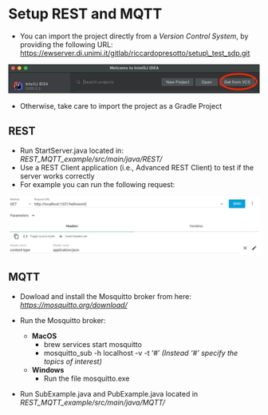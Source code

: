# Setup REST and MQTT



* You can import the project directly from a *Version Control System*, by providing the following URL: 
https://ewserver.di.unimi.it/gitlab/riccardopresotto/setup\_test_sdp.git

<img src = './assets/img_1.png'>


* Otherwise, take care to import the project as a Gradle Project

## REST

* Run StartServer.java located in: *REST\_MQTT_example/src/main/java/REST/*
* Use a REST Client application (i.e., Advanced REST Client) to test if the server works correctly
* For example you can run the following request:

<img src = './assets/img_2.jpeg'>


## MQTT
* Dowload and install the Mosquitto broker from here: *https://mosquitto.org/download/*
* Run the Mosquitto broker:
	* **MacOS**
		- brew services start mosquitto
		- mosquitto_sub -h localhost -v -t ‘#’  *(Instead ‘#’ specify the topics of interest)*
	* **Windows**
		- Run the file mosquitto.exe

* Run SubExample.java and PubExample.java located in *REST\_MQTT_example/src/main/java/MQTT/*
